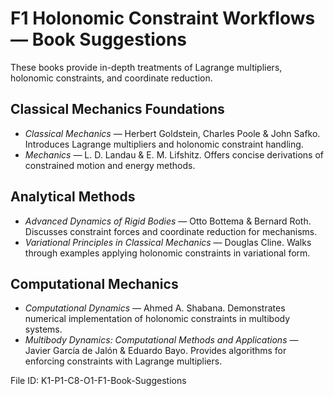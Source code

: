 # F1 Holonomic Constraint Workflows — Book Suggestions

These books provide in-depth treatments of Lagrange multipliers, holonomic constraints, and coordinate reduction.

## Classical Mechanics Foundations
- *Classical Mechanics* — Herbert Goldstein, Charles Poole & John Safko. Introduces Lagrange multipliers and holonomic constraint handling.
- *Mechanics* — L. D. Landau & E. M. Lifshitz. Offers concise derivations of constrained motion and energy methods.

## Analytical Methods
- *Advanced Dynamics of Rigid Bodies* — Otto Bottema & Bernard Roth. Discusses constraint forces and coordinate reduction for mechanisms.
- *Variational Principles in Classical Mechanics* — Douglas Cline. Walks through examples applying holonomic constraints in variational form.

## Computational Mechanics
- *Computational Dynamics* — Ahmed A. Shabana. Demonstrates numerical implementation of holonomic constraints in multibody systems.
- *Multibody Dynamics: Computational Methods and Applications* — Javier García de Jalón & Eduardo Bayo. Provides algorithms for enforcing constraints with Lagrange multipliers.

File ID: K1-P1-C8-O1-F1-Book-Suggestions
